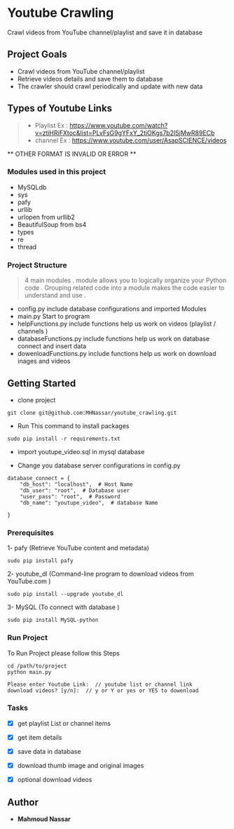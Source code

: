 # Youtube Crawling

Crawl videos from YouTube channel/playlist  and save it in database

## Project Goals

* Crawl videos from YouTube channel/playlist
* Retrieve videos details and save them to database
* The crawler should crawl periodically and update with new data

## Types of Youtube Links

> * Playlist Ex : https://www.youtube.com/watch?v=ztiHRiFXtoc&list=PLvFsG9gYFxY_2tiOKgs7b2lSjMwR89ECb
> * channel  Ex : https://www.youtube.com/user/AsapSCIENCE/videos

** OTHER FORMAT IS INVALID OR ERROR **

### Modules used in this project
- MySQLdb
- sys
- pafy
- urllib
- urlopen from urllib2
- BeautifulSoup from bs4
- types
- re
- thread

### Project Structure

> 4 main modules . module allows you to logically organize your Python code .
Grouping related code into a module makes the code easier to understand and use .

* config.py include database configurations and imported Modules 
* main.py Start to program
* helpFunctions.py include functions help us work on videos (playlist / channels )
* databaseFunctions.py include functions help us work on database  connect and insert data
* dowenloadFunctions.py include functions help us work on download inages and videos 

## Getting Started

* clone project

```
git clone git@github.com:MHNassar/youtube_crawling.git
```
* Run This command to install packages 
```
sudo pip install -r requirements.txt
```
* import youtupe_video.sql in mysql database

* Change you database server configurations in config.py

```
database_connect = {
    "db_host": "localhost",  # Host Name
    "db_user": "root",  # Database user
    "user_pass": "root",  # Password
    "db_name": "youtupe_video",  # database Name

}
```

### Prerequisites

1- pafy (Retrieve YouTube content and metadata)

```
sudo pip install pafy

```
2- youtube_dl (Command-line program to download videos from YouTube.com )

```
sudo pip install --upgrade youtube_dl

```
3- MySQL (To connect with database )

```
sudo pip install MySQL-python

```
### Run Project
To Run Project please follow this Steps
```
cd /path/to/project
python main.py

Please enter Youtube Link:  // youtube list or channel link
download videos? [y/n]:  // y or Y or yes or YES to dowenload 

```
### Tasks

- [x] get playlist List or channel  items
- [x] get item details
- [x] save data in database
- [x] download thumb image and original images
- [x] optional download videos


## Author

* **Mahmoud Nassar**

